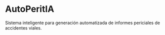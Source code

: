 # AutoPeritIA
Sistema inteligente para generación automatizada de informes periciales de accidentes viales.
